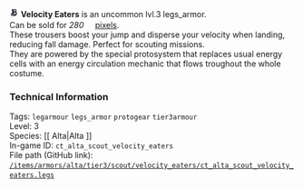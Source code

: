 ![ ](https://raw.githubusercontent.com/Ceterai/Enternia/main/items/armors/alta/tier3/scout/velocity_eaters/icon.png) **Velocity Eaters** is an uncommon lvl.3 legs_armor.  
Can be sold for *280* <img src="https://starbounder.org/mediawiki/images/2/21/Pixel.png" width="12" height="16"/> [pixels](https://starbounder.org/Pixel).  
These trousers boost your jump and disperse your velocity when landing, reducing fall damage. Perfect for scouting missions.  
They are powered by the special protosystem that replaces usual energy cells with an energy circulation mechanic that flows troughout the whole costume.

### Technical Information

Tags: `legarmour` `legs_armor` `protogear` `tier3armour`  
Level: 3  
Species: [[ Alta|Alta ]]  
In-game ID: `ct_alta_scout_velocity_eaters`  
File path (GitHub link): [`/items/armors/alta/tier3/scout/velocity_eaters/ct_alta_scout_velocity_eaters.legs`](https://github.com/Ceterai/Enternia/blob/main/items/armors/alta/tier3/scout/velocity_eaters/ct_alta_scout_velocity_eaters.legs)
